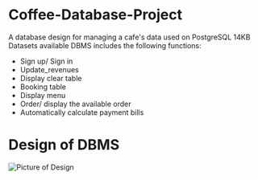 # Coffee-Database-Project
A database design for managing a cafe's data used on PostgreSQL
14KB Datasets available
DBMS includes the following functions:
- Sign up/ Sign in
- Update_revenues
- Display clear table
- Booking table
- Display menu
- Order/ display the available order
- Automatically calculate payment bills
# Design of DBMS
![Picture of Design](https://github.com/thanh-nt25/Database-Project/blob/master/Design%20of%20DBMS.png)

